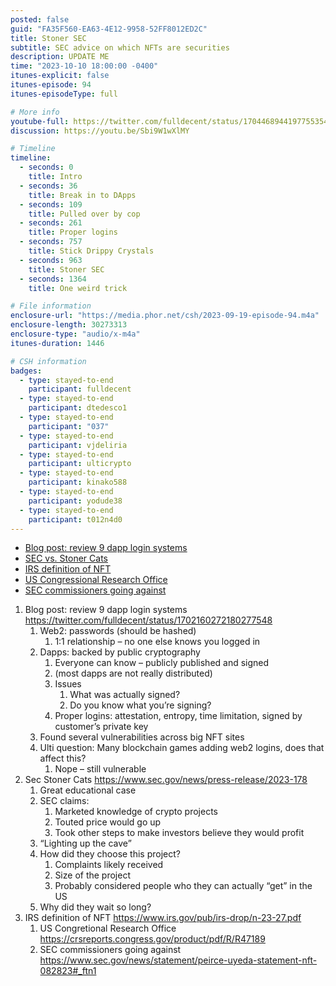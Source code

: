 ```yaml
---
posted: false
guid: "FA35F560-EA63-4E12-9958-52FF8012ED2C"
title: Stoner SEC
subtitle: SEC advice on which NFTs are securities
description: UPDATE ME 
time: "2023-10-10 18:00:00 -0400"
itunes-explicit: false
itunes-episode: 94
itunes-episodeType: full

# More info
youtube-full: https://twitter.com/fulldecent/status/1704468944197755354
discussion: https://youtu.be/Sbi9W1wXlMY

# Timeline
timeline:
  - seconds: 0
    title: Intro
  - seconds: 36
    title: Break in to DApps
  - seconds: 109
    title: Pulled over by cop
  - seconds: 261
    title: Proper logins
  - seconds: 757
    title: Stick Drippy Crystals
  - seconds: 963
    title: Stoner SEC
  - seconds: 1364
    title: One weird trick

# File information
enclosure-url: "https://media.phor.net/csh/2023-09-19-episode-94.m4a"
enclosure-length: 30273313
enclosure-type: "audio/x-m4a"
itunes-duration: 1446

# CSH information
badges:
  - type: stayed-to-end
    participant: fulldecent
  - type: stayed-to-end
    participant: dtedesco1
  - type: stayed-to-end
    participant: "037"
  - type: stayed-to-end
    participant: vjdeliria
  - type: stayed-to-end
    participant: ulticrypto
  - type: stayed-to-end
    participant: kinako588
  - type: stayed-to-end
    participant: yodude38
  - type: stayed-to-end
    participant: t012n4d0
---
```


- [Blog post: review 9 dapp login systems](https://blog.phor.net/2023/09/13/You-can-break-into-these-dapp-admin-accounts-today.html)
- [SEC vs. Stoner Cats](https://www.sec.gov/news/press-release/2023-178)
- [IRS definition of NFT](https://www.irs.gov/pub/irs-drop/n-23-27.pdf)
- [US Congressional Research Office](https://crsreports.congress.gov/product/pdf/R/R47189)
- [SEC commissioners going against](https://www.sec.gov/news/statement/peirce-uyeda-statement-nft-082823#_ftn1)

<!--end of quick notes-->

1. Blog post: review 9 dapp login systems https://twitter.com/fulldecent/status/1702160272180277548
   1. Web2: passwords (should be hashed)
      1. 1:1 relationship – no one else knows you logged in
   2. Dapps: backed by public cryptography
      1. Everyone can know – publicly published and signed
      2. (most dapps are not really distributed)
      3. Issues
         1. What was actually signed?
         2. Do you know what you’re signing?
      4. Proper logins: attestation, entropy, time limitation, signed by customer’s private key
   3. Found several vulnerabilities across big NFT sites
   4. Ulti question: Many blockchain games adding web2 logins, does that affect this?
      1. Nope – still vulnerable
2. Sec Stoner Cats https://www.sec.gov/news/press-release/2023-178 
   1. Great educational case
   2. SEC claims:
      1. Marketed knowledge of crypto projects
      2. Touted price would go up
      3. Took other steps to make investors believe they would profit
   3. “Lighting up the cave”
   4. How did they choose this project?
      1. Complaints likely received
      2. Size of the project
      3. Probably considered people who they can actually “get” in the US
   5. Why did they wait so long?
3. IRS definition of NFT https://www.irs.gov/pub/irs-drop/n-23-27.pdf 
   1. US Congretional Research Office https://crsreports.congress.gov/product/pdf/R/R47189 
   2. SEC commissioners going against https://www.sec.gov/news/statement/peirce-uyeda-statement-nft-082823#_ftn1 